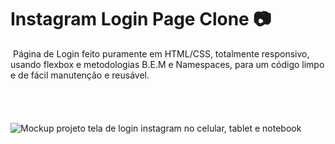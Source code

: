 # Instagram Login Page Clone :camera:

​	Página de Login feito puramente em HTML/CSS, totalmente responsivo, usando flexbox e metodologias B.E.M e Namespaces, para um código limpo e de fácil manutenção e reusável.
\
\
\
\
\
![Mockup projeto tela de login instagram no celular, tablet e notebook](https://user-images.githubusercontent.com/107167711/174434467-1626e4e0-9864-4082-80b5-496b86af751b.png)
